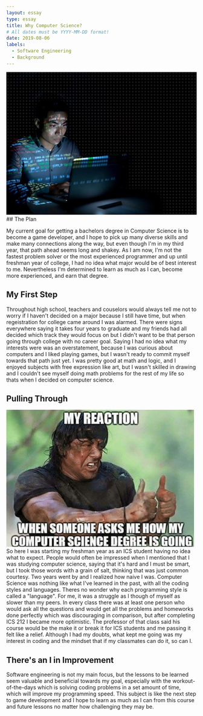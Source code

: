 ```yaml
---
layout: essay
type: essay
title: Why Computer Science?
# All dates must be YYYY-MM-DD format!
date: 2019-08-06
labels:
  - Software Engineering
  - Background
---
```


<img class="ui medium rounded image" src="/images/programmer.jpg">
## The Plan

My current goal for getting a bachelors degree in Computer Science is to become a game developer, and I hope to pick up many diverse skills and make many connections along the way, but even though I'm in my third year, that path ahead seems long and shakey. As I am now, I'm not the fastest problem solver or the most experienced programmer and up until freshman year of college, I had no idea what major would be of best interest to me. Nevertheless I'm determined to learn as much as I can, become more experienced, and earn that degree. 

## My First Step

Throughout high school, teachers and couselors would always tell me not to worry if I haven't decided on a major because I still have time, but when regeistration for college came around I was alarmed. There were signs everywhere saying it takes four years to graduate and my friends had all decided which track they would focus on but I didn't want to be that person going through college with no career goal. Saying I had no idea what my interests were was an overstatement, because I was curious about computers and I liked playing games, but I wasn't ready to commit myself towards that path just yet. I was pretty good at math and logic, and I enjoyed subjects with free expression like art, but I wasn't skilled in drawing and I couldn't see myself doing math problems for the rest of my life so thats when I decided on computer science. 

## Pulling Through
<img class="ui medium right floated rounded image" src="/images/comp-sci-meme.jpg">
So here I was starting my freshman year as an ICS student having no idea what to expect. People would often be impressed when I mentioned that I was studying computer science, saying that it's hard and I must be smart, but I took those words with a grain of salt, thinking that was just common courtesy. Two years went by and I realized how naive I was. Computer Science was nothing like what I've learned in the past, with all the coding styles and languages. Theres no wonder why each programming style is called a "language". For me, it was a struggle as I though of myself as slower than my peers. In every class there was at least one person who would ask all the questions and would get all the problems and homeworks done perfectly which was discouraging in comparison, but after completing ICS 212 I became more optimistic. The professor of that class said his course would be the make it or break it for ICS students and me passing it felt like a relief. Although I had my doubts, what kept me going was my interest in coding and the mindset that if my classmates can do it, so can I. 

## There's an I in Improvement

Software engineering is not my main focus, but the lessons to be learned seem valuable and beneficial towards my goal, especially with the workout-of-the-days which is solving coding problems in a set amount of time, which will improve my programming speed. This subject is like the next step to game development and I hope to learn as much as I can from this course and future lessons no matter how challenging they may be. 
